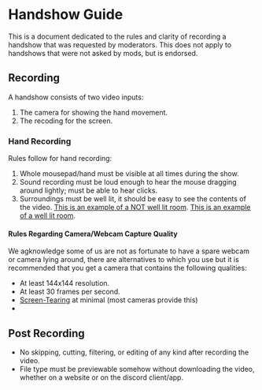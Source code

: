 # Handshow Guide
This is a document dedicated to the rules and clarity of recording a handshow that was requested by moderators.
This does not apply to handshows that were not asked by mods, but is endorsed.

## Recording

A handshow consists of two video inputs:
1. The camera for showing the hand movement.
2. The recoding for the screen.

### Hand Recording
Rules follow for hand recording:
1. Whole mousepad/hand must be visible at all times during the show.
2. Sound recording must be loud enough to hear the mouse dragging around lightly; must be able to hear clicks.
3. Surroundings must be well lit, it should be easy to see the contents of the video. [This is an example of a NOT well lit room](<img src="https://i.pinimg.com/originals/e6/d8/e8/e6d8e8488a1c1f7d35f8c3785bf3363e.jpg"/>). [This is an example of a well lit room](<img src="https://voltcave.com/wp-content/uploads/2020/04/Will_26-desk-setup-1024x673.jpg"/>).
#### Rules Regarding Camera/Webcam Capture Quality
We agknowledge some of us are not as fortunate to have a spare webcam or camera lying around, there are alternatives to which you use but it is recommended that you get a camera that contains the following qualities:
- At least 144x144 resolution.
- At least 30 frames per second.
- [Screen-Tearing](https://en.wikipedia.org/wiki/Screen_tearing) at minimal (most cameras provide this)
- 

## Post Recording
- No skipping, cutting, filtering, or editing of any kind after recording the video.
- File type must be previewable somehow without downloading the video, whether on a website or on the discord client/app.
